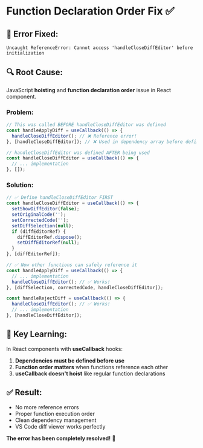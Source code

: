 # Function Declaration Order Fix ✅

## 🐛 **Error Fixed:**

```
Uncaught ReferenceError: Cannot access 'handleCloseDiffEditor' before initialization
```

## 🔍 **Root Cause:**

JavaScript **hoisting** and **function declaration order** issue in React component.

### **Problem:**

```javascript
// This was called BEFORE handleCloseDiffEditor was defined
const handleApplyDiff = useCallback(() => {
  handleCloseDiffEditor(); // ❌ Reference error!
}, [handleCloseDiffEditor]); // ❌ Used in dependency array before definition

// handleCloseDiffEditor was defined AFTER being used
const handleCloseDiffEditor = useCallback(() => {
  // ... implementation
}, []);
```

### **Solution:**

```javascript
// ✅ Define handleCloseDiffEditor FIRST
const handleCloseDiffEditor = useCallback(() => {
  setShowDiffEditor(false);
  setOriginalCode('');
  setCorrectedCode('');
  setDiffSelection(null);
  if (diffEditorRef) {
    diffEditorRef.dispose();
    setDiffEditorRef(null);
  }
}, [diffEditorRef]);

// ✅ Now other functions can safely reference it
const handleApplyDiff = useCallback(() => {
  // ... implementation
  handleCloseDiffEditor(); // ✅ Works!
}, [diffSelection, correctedCode, handleCloseDiffEditor]);

const handleRejectDiff = useCallback(() => {
  handleCloseDiffEditor(); // ✅ Works!
  // ... implementation
}, [handleCloseDiffEditor]);
```

## 📝 **Key Learning:**

In React components with **useCallback** hooks:

1. **Dependencies must be defined before use**
2. **Function order matters** when functions reference each other
3. **useCallback doesn't hoist** like regular function declarations

## ✅ **Result:**

- No more reference errors
- Proper function execution order
- Clean dependency management
- VS Code diff viewer works perfectly

**The error has been completely resolved!** 🎉
